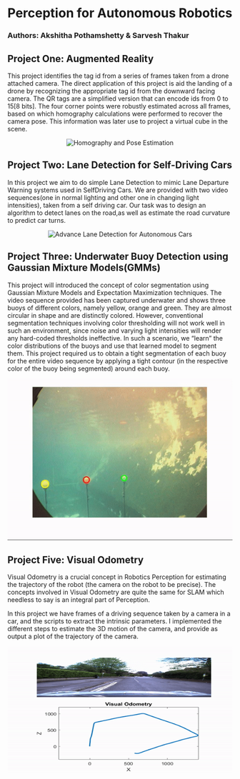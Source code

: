 # Perception for Autonomous Robotics

### Authors: Akshitha Pothamshetty & Sarvesh Thakur

## Project One: Augmented Reality

This project identifies the tag id from a series of frames taken from a drone attached camera. The direct application of this project is aid the landing of a drone by recognizing the appropriate tag id from the downward facing camera. The QR tags are a simplified version that can encode ids from 0 to 15[8 bits]. The four corner points were robustly estimated across all frames, based on which homography calculations were performed to recover the camera pose. This information was later use to project a virtual cube in the scene.

<p align="center">
  <img src="AugmentedReality/PutAVirtualCube.gif?raw=true" alt="Homography and Pose Estimation"/>
</p>

## Project Two: Lane Detection for Self-Driving Cars

In this project we aim to do simple Lane Detection to mimic Lane Departure Warning systems used in SelfDriving Cars.  We are provided with two video sequences(one in normal lighting and other one in changing light intensities), taken from a self driving car.  Our task was to design an algorithm to detect lanes on the road,as well as estimate the road curvature to predict car turns.

<p align="center">
  <img src="AdvanceLaneDetection/laneDetection.gif?raw=true" alt="Advance Lane Detection for Autonomous Cars"/>
</p>

## Project Three: Underwater Buoy Detection using Gaussian Mixture Models(GMMs)

This project will introduced the concept of color segmentation using Gaussian Mixture Models and Expectation Maximization techniques. The video sequence provided has been captured underwater and shows three buoys of different
colors, namely yellow, orange and green. They are almost circular in shape and are distinctly colored. However, conventional segmentation techniques involving color thresholding will not work well in such an environment, since noise and varying light intensities will render any hard-coded thresholds ineffective.
In such a scenario, we “learn” the color distributions of the buoys and use that learned model to segment them. This project required us to obtain a tight segmentation of each buoy for the entire video sequence by applying a tight contour (in the respective color of the buoy being segmented) around each buoy.

<p align="center">
  <img src="BuoyDetectionGMM/buoyDetection.gif?raw=true" alt="Underwater Buoy Detection using Gaussian Mixture Models(GMMs)"/>
</p>

## Project Five: Visual Odometry

Visual Odometry is a crucial concept in Robotics Perception for estimating the trajectory of the robot (the camera on the robot to be precise). The concepts involved in Visual Odometry are quite the same for SLAM which needless to say is an integral part of Perception.

In this project we have frames of a driving sequence taken by a camera in a car, and the scripts
to extract the intrinsic parameters. I implemented the different steps to estimate the 3D motion of the camera, and provide as output a plot of the trajectory of the camera.

<p align="center">
  <img src="VisualOdometry/visualodom.gif?raw=true" alt="Homography and Pose Estimation"/>
</p>


